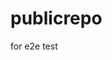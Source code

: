# publicrepo
for e2e test































































































































































































































































































































































































































































































































































































































































































































































































































































































































































































































































































































































































































































































































































































































































































































































































































































